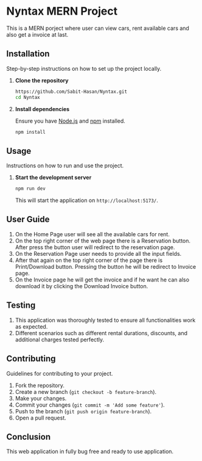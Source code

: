 # Nyntax MERN Project
This is a MERN porject where user can view cars, rent available cars and also get a invoice at last.

## Installation
  Step-by-step instructions on how to set up the project locally.

1. **Clone the repository**

    ```bash
    https://github.com/Sabit-Hasan/Nyntax.git
    cd Nyntax
    ```

2. **Install dependencies**

    Ensure you have [Node.js](https://nodejs.org/) and [npm](https://www.npmjs.com/) installed.

    ```bash
    npm install
    ```

## Usage

Instructions on how to run and use the project.

1. **Start the development server**

    ```bash
    npm run dev
    ```

    This will start the application on `http://localhost:5173/`.

## User Guide
1. On the Home Page user will see all the available cars for rent.
2. On the top right corner of the web page there is a Reservation button. After press the button user will redirect to the reservation page.
3. On the Reservation Page user needs to provide all the input fields.
4. After that again on the top right corner of the page there is Print/Download button. Pressing the button he will be redirect to Invoice page.
5. On the Invoice page he will get the invoice and if he want he can also download it by clicking the Download Invoice button.

## Testing
1. This application was thoroughly tested to ensure all functionalities work as expected.
2. Different scenarios such as different rental durations, discounts, and additional charges tested perfectly.

## Contributing
Guidelines for contributing to your project.
1. Fork the repository.
2. Create a new branch (`git checkout -b feature-branch`).
3. Make your changes.
4. Commit your changes (`git commit -m 'Add some feature'`).
5. Push to the branch (`git push origin feature-branch`).
6. Open a pull request.

## Conclusion
This web application in fully bug free and ready to use application. 
